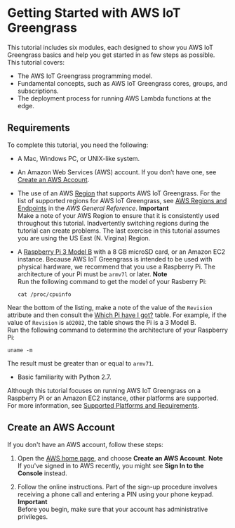 # Getting Started with AWS IoT Greengrass<a name="gg-gs"></a>

This tutorial includes six modules, each designed to show you AWS IoT Greengrass basics and help you get started in as few steps as possible\. This tutorial covers:
+ The AWS IoT Greengrass programming model\.
+  Fundamental concepts, such as AWS IoT Greengrass cores, groups, and subscriptions\.
+ The deployment process for running AWS Lambda functions at the edge\.

## Requirements<a name="gg-requirements"></a>

To complete this tutorial, you need the following:
+ A Mac, Windows PC, or UNIX\-like system\.
+ An Amazon Web Services \(AWS\) account\. If you don’t have one, see [Create an AWS Account](#create-aws-account)\.
+ The use of an AWS [Region](https://en.wikipedia.org/wiki/Amazon_Web_Services#Availability_and_topology) that supports AWS IoT Greengrass\. For the list of supported regions for AWS IoT Greengrass, see [AWS Regions and Endpoints](https://docs.aws.amazon.com/general/latest/gr/rande.html#greengrass_region) in the *AWS General Reference*\.
**Important**  
Make a note of your AWS Region to ensure that it is consistently used throughout this tutorial\. Inadvertently switching regions during the tutorial can create problems\. The last exercise in this tutorial assumes you are using the US East \(N\. Virgina\) Region\.
+ A [Raspberry Pi 3 Model B](https://www.amazon.com/Raspberry-Model-1-2GHz-64-bit-quad-core/dp/B01CD5VC92/ref=sr_1_3?ie=UTF8&qid=1510013943&sr=8-3&keywords=Raspberry+Pi+Model+3&dpID=51wEoDfvlIL&preST=_SX300_QL70_&dpSrc=srch) with a 8 GB microSD card, or an Amazon EC2 instance\. Because AWS IoT Greengrass is intended to be used with physical hardware, we recommend that you use a Raspberry Pi\. The architecture of your Pi must be `armv7l` or later\.
**Note**  
Run the following command to get the model of your Rasberry Pi:  

  ```
  cat /proc/cpuinfo
  ```
Near the bottom of the listing, make a note of the value of the `Revision` attribute and then consult the [Which Pi have I got?](https://elinux.org/RPi_HardwareHistory#Which_Pi_have_I_got.3F) table\. For example, if the value of `Revision` is `a02082`, the table shows the Pi is a 3 Model B\.   
Run the following command to determine the architecture of your Raspberry Pi:  

  ```
  uname -m
  ```
The result must be greater than or equal to `armv71`\.
+ Basic familiarity with Python 2\.7\.

Although this tutorial focuses on running AWS IoT Greengrass on a Raspberry Pi or an Amazon EC2 instance, other platforms are supported\. For more information, see [Supported Platforms and Requirements](what-is-gg.md#gg-platforms)\.

## Create an AWS Account<a name="create-aws-account"></a>

If you don't have an AWS account, follow these steps:

1. Open the [AWS home page](http://aws.amazon.com/), and choose **Create an AWS Account**\. 
**Note**  
If you've signed in to AWS recently, you might see **Sign In to the Console** instead\.

1. Follow the online instructions\. Part of the sign\-up procedure involves receiving a phone call and entering a PIN using your phone keypad\.
**Important**  
Before you begin, make sure that your account has administrative privileges\.